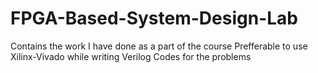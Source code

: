 # FPGA-Based-System-Design-Lab
Contains the work I have done as a part of the course
Prefferable to use Xilinx-Vivado while writing Verilog Codes for the problems
